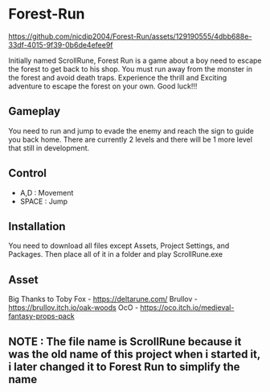 # Forest-Run
https://github.com/nicdip2004/Forest-Run/assets/129190555/4dbb688e-33df-4015-9f39-0b6de4efee9f



Initially named ScrollRune, Forest Run is a game about a boy need to escape the forest to get back to his shop. You must run away from the monster in the forest and avoid death traps. Experience the thrill and Exciting adventure to escape the forest on your own. Good luck!!!

## Gameplay
You need to run and jump to evade the enemy and reach the sign to guide you back home. There are currently 2 levels and there will be 1 more level that still in development.

## Control
- A,D : Movement
- SPACE : Jump

## Installation
You need to download all files except Assets, Project Settings, and Packages. Then place all of it in a folder and play ScrollRune.exe

## Asset
Big Thanks to 
Toby Fox - https://deltarune.com/ 
Brullov - https://brullov.itch.io/oak-woods
OcO - https://oco.itch.io/medieval-fantasy-props-pack

## NOTE : The file name is ScrollRune because it was the old name of this project when i started it, i later changed it to Forest Run to simplify the name







